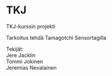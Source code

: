 # TKJ
TKJ-kurssin projekti


Tarkoitus tehdä Tamagotchi Sensortagilla

Tekijät:\
Jere Jacklin \
Tommi Jokinen \
Jeremias Nevalainen
